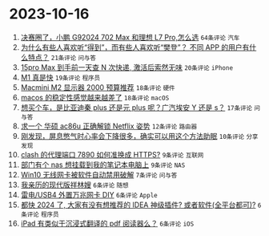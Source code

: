 # 2023-10-16

1. [决赛圈了，小鹏 G92024 702 Max 和理想 L7 Pro,怎么选](https://www.v2ex.com/t/982276) `64条评论` `汽车`
1. [为什么有些人喜欢听“得到”，而有些人喜欢听“樊登”？ 不同 APP 的用户有什么特点？](https://www.v2ex.com/t/982275) `21条评论` `问与答`
1. [15pro Max 到手前一天查 N 次快递, 激活后索然无味](https://www.v2ex.com/t/982312) `20条评论` `iPhone`
1. [M1 真是快](https://www.v2ex.com/t/982310) `19条评论` `程序员`
1. [Macmini M2 显示器 2000 预算推荐](https://www.v2ex.com/t/982281) `18条评论` `硬件`
1. [macos 的稳定性感觉越来越差了](https://www.v2ex.com/t/982268) `18条评论` `macOS`
1. [想买个车，是比亚迪秦 plus 还是元 plus 呢？广汽埃安 Y 还是 s？](https://www.v2ex.com/t/982282) `17条评论` `问与答`
1. [求一个 华硕 ac86u 正确解锁 Netflix 姿势](https://www.v2ex.com/t/982278) `12条评论` `路由器`
1. [刚发现，屏息憋气时心率会下降很多，确实可以用这个方法助眠](https://www.v2ex.com/t/982279) `10条评论` `分享发现`
1. [clash 的代理端口 7890 如何准换成 HTTPS?](https://www.v2ex.com/t/982283) `9条评论` `互联网`
1. [部门有个 nas 想挂载到我的笔记本电脑上](https://www.v2ex.com/t/982260) `9条评论` `NAS`
1. [Win10 无线网卡被软件自动禁用破解](https://www.v2ex.com/t/982292) `7条评论` `问与答`
1. [我亲历的现代版祥林嫂](https://www.v2ex.com/t/982321) `6条评论` `随想`
1. [雷电/USB4 外置万兆网卡 DIY](https://www.v2ex.com/t/982311) `6条评论` `Apple`
1. [都快 2024 了, 大家有没有想推荐的 IDEA 神级插件? 或者软件(全平台都可)?](https://www.v2ex.com/t/982303) `6条评论` `程序员`
1. [iPad 有类似于沉浸式翻译的 pdf 阅读器么？](https://www.v2ex.com/t/982265) `6条评论` `iOS`
